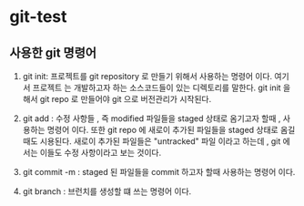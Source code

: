 # git-test
## 사용한 git 명령어

1. git init: 프로젝트를 git repository 로 만들기 위해서 사용하는 명령어 이다.
여기서 프로젝트 는 개발하고자 하는 소스코드들이 있는 디렉토리를 말한다.
git init 을 해서 git repo 로 만들어야 git 으로 버전관리가 시작된다.

2. git add : 수정 사항들 , 즉 modified 파일들을 staged 상태로 옴기고자 할때 , 사용하는 명령어 이다. 또한 git repo 에 새로이 추가된 파일들을 staged 상태로 옴길때도 시용된다. 새로이 추가된 파일들은 "untracked" 파일 이라고 하는데 , git 에서는 이들도 수정 사항이라고 보는 것이다.

3. git commit -m : staged 된 파일들을 commit 하고자 할때 사용하는 명령어 이다.

4. git branch : 브런치를 생성할 떄 쓰는 명령어 이다.
